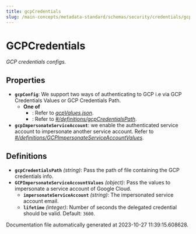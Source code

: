 ```yaml
---
title: gcpCredentials
slug: /main-concepts/metadata-standard/schemas/security/credentials/gcpcredentials
---
```


# GCPCredentials

*GCP credentials configs.*

## Properties

- **`gcpConfig`**: We support two ways of authenticating to GCP i.e via GCP Credentials Values or GCP Credentials Path.
  - **One of**
    - : Refer to *[gcpValues.json](#pValues.json)*.
    - : Refer to *[#/definitions/gcpCredentialsPath](#definitions/gcpCredentialsPath)*.
- **`gcpImpersonateServiceAccount`**: we enable the authenticated service account to impersonate another service account. Refer to *[#/definitions/GCPImpersonateServiceAccountValues](#definitions/GCPImpersonateServiceAccountValues)*.
## Definitions

- <a id="definitions/gcpCredentialsPath"></a>**`gcpCredentialsPath`** *(string)*: Pass the path of file containing the GCP credentials info.
- <a id="definitions/GCPImpersonateServiceAccountValues"></a>**`GCPImpersonateServiceAccountValues`** *(object)*: Pass the values to impersonate a service account of Google Cloud.
  - **`impersonateServiceAccount`** *(string)*: The impersonated service account email.
  - **`lifetime`** *(integer)*: Number of seconds the delegated credential should be valid. Default: `3600`.


Documentation file automatically generated at 2023-10-27 11:39:15.608628.
